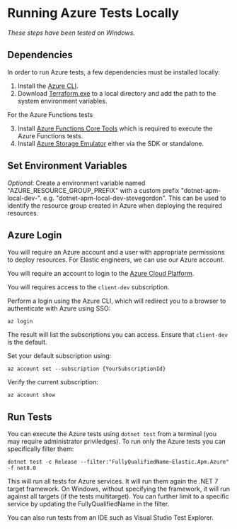 # Running Azure Tests Locally

*These steps have been tested on Windows.*

## Dependencies

In order to run Azure tests, a few dependencies must be installed locally:

1. Install the [Azure CLI](https://learn.microsoft.com/en-us/cli/azure/install-azure-cli).
2. Download [Terraform.exe](https://developer.hashicorp.com/terraform/downloads) to 
a local directory and add the path to the system environment variables.

For the Azure Functions tests

3. Install [Azure Functions Core Tools](https://learn.microsoft.com/en-us/azure/azure-functions/functions-run-local) 
which is required to execute the Azure Functions tests.
4. Install [Azure Storage Emulator](https://learn.microsoft.com/en-us/azure/storage/common/storage-use-emulator#get-the-storage-emulator) either via the SDK or standalone.

## Set Environment Variables

*Optional*: Create a environment variable named "AZURE_RESOURCE_GROUP_PREFIX" with 
a custom prefix "dotnet-apm-local-dev-<YOURNAME>". e.g. "dotnet-apm-local-dev-stevegordon". 
This can be used to identify the resource group created in Azure when deploying 
the required resources.

## Azure Login

You will require an Azure account and a user with appropriate permissions to deploy
resources. For Elastic engineers, we can use our Azure account.

You will require an account to login to the [Azure Cloud Platform](https://github.com/elastic/cloud/blob/ac5f979188cd6f9293b7461ee7c05004a614d4fe/wiki/Azure.md).

You will requires access to the `client-dev` subscription.

Perform a login using the Azure CLI, which will redirect you to a browser to 
authenticate with Azure using SSO:

`az login`

The result will list the subscriptions you can access. Ensure that `client-dev` 
is the default. 

Set your default subscription using:

`az account set --subscription {YourSubscriptionId}`

Verify the current subscription:

`az account show`

## Run Tests

You can execute the Azure tests using `dotnet test` from a terminal (you may require 
administrator priviledges). To run only the Azure tests you can specifically 
filter them:

`dotnet test -c Release --filter:"FullyQualifiedName~Elastic.Apm.Azure" -f net8.0`

This will run all tests for Azure services. It will run them again the .NET 7 
target framework. On Windows, without specifying the framework, it will run against 
all targets (if the tests multitarget). You can further limit to a specific 
service by updating the FullyQualifiedName in the filter.

You can also run tests from an IDE such as Visual Studio Test Explorer.